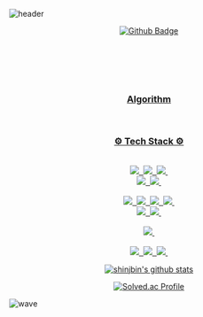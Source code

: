 ![header](https://capsule-render.vercel.app/api?type=rect&color=timeGradient&height=300&section=header&text=Shin,%20Jeongbin's%20Github&fontSize=50)
<div align="center">

[![Github Badge](https://img.shields.io/badge/-Github-000?logo=Github&logoColor=white&link=https://github.com/shinjbin)](https://github.com/shinjbin)
<!-- [![Linkedin Badge](https://img.shields.io/badge/-LinkedIn-blue?logo=Linkedin&logoColor=white&link=https://www.linkedin.com/in/seokmin-hong-a51626223/)](https://www.linkedin.com/in/seokmin-hong-a51626223/) -->
<!-- [![TechBlog Badge](https://img.shields.io/static/v1.svg?label=Tech%20&message=%20Blog&color=black)](https://gainweightdeveloper.tistory.com/)
  <br> -->
<!-- [![Instagram Badge](https://img.shields.io/badge/-Instagram-E4405F?logo=Instagram&logoColor=white&link=https://www.instagram.com/jbini10)](https://www.instagram.com/jbini10) -->
<!-- [![SoundCloud Badge](https://img.shields.io/badge/-SoundCloud-FF3300?logo=SoundCloud&logoColor=white&link=https://soundcloud.com/ohhongmin)](https://soundcloud.com/ohhongmin) -->
<br>
<!-- <br>
[![CV Badge](https://img.shields.io/static/v1.svg?label=CV%20&message=%20KR&color=white)](https://github.com/shinjbin/cv/tree/main/KR)
[![CV Badge](https://img.shields.io/static/v1.svg?label=CV%20&message=%20EN&color=white)](https://github.com/shinjbin/cv/tree/main/EN)
<br> -->
  <br>
<!-- [![TODO Badge](https://img.shields.io/badge/-TODO-white?logo=Verizon&logoColor=red&link=https://github.com/shinjbin/todo)](https://github.com/shinjbin/todo) -->
  
<br>
<br>
</div>
<h3 align="center"><a href="https://github.com/shinjbin/Algorithm">Algorithm</h3>

<br>
<h3 align="center">⚙️ Tech Stack ⚙️</h3>
<p align="center">
  <br>
  <img src="https://img.shields.io/badge/-C++-ffffff?logo=C"/>&nbsp
  <img src="https://img.shields.io/badge/-PYTHON-ffffff?logo=Python"/>&nbsp
  <img src="https://img.shields.io/badge/-JAVA-ffffff?logo=JAVA"/>&nbsp
  <br>
  <img src="https://img.shields.io/badge/-HTML5-ffffff?logo=HTML5"/>&nbsp
  <img src="https://img.shields.io/badge/-CSS3-ffffff?logo=CSS3&logoColor=blue"/>&nbsp
  <br>
  <br>
  <img src="https://img.shields.io/badge/-Spring-ffffff?logo=Spring"/>&nbsp
  <img src="https://img.shields.io/badge/-Pytorch-ffffff?logo=NestJs&logoColor=E0234E"/>&nbsp
  <img src="https://img.shields.io/badge/-Express-ffffff?logo=Express&logoColor=black"/>&nbsp
  <img src="https://img.shields.io/badge/-Node.js-ffffff?logo=Node.js&logoColor=339933"/>&nbsp
  <br>
  <img src="https://img.shields.io/badge/-PostgreSQL-ffffff?logo=PostgreSQL"/>&nbsp
  <img src="https://img.shields.io/badge/-MySQL-ffffff?logo=MySQL"/>&nbsp
  <br>
  <br>
  <img src="https://img.shields.io/badge/-React-ffffff?logo=React"/>&nbsp
  <br>
  <br>
  <img src="https://img.shields.io/badge/-git-ffffff?logo=Git"/>&nbsp
  <img src="https://img.shields.io/badge/-Github Actions-ffffff?logo=Github Actions&logoColor=black"/>&nbsp
  <img src="https://img.shields.io/badge/-Linux-ffffff?logo=Linux&logoColor=black"/>&nbsp
</p>


<div align="center">

[![shinjbin's github stats](https://github-readme-stats.vercel.app/api?username=shinjbin&show_icons=true)](https://github-readme-stats.vercel.app/api?username=shinjbin)

[![Solved.ac Profile](http://mazassumnida.wtf/api/v2/generate_badge?boj=shinbin1998)](https://solved.ac/shinbin1998/)
  
</div>


![wave](https://capsule-render.vercel.app/api?section=footer&type=rect&color=timeGradient&height=200)
